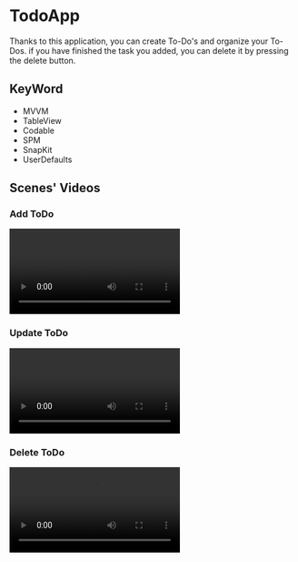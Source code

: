 # TodoApp
Thanks to this application, you can create To-Do's and organize your To-Dos. if you have finished the task you added, you can delete it by pressing the delete button.

## KeyWord
<ul>
    <li>MVVM</li>
    <li>TableView</li>
    <li>Codable</li>
    <li>SPM</li>
    <li>SnapKit</li>
    <li>UserDefaults</li>
</ul>

## Scenes' Videos
### Add ToDo
![AddToDo](https://user-images.githubusercontent.com/44719978/174438019-6633b2bd-5753-4dbc-afe6-4bd6f287eeaf.mp4)
### Update ToDo
![UpdateToDo](https://user-images.githubusercontent.com/44719978/174437793-10489dcb-a590-45f5-a65f-8c53fae73563.mp4)
### Delete ToDo
![DeleteToDo](https://user-images.githubusercontent.com/44719978/174438041-50c7468c-403e-4ff8-8619-ea873edebb41.mp4)